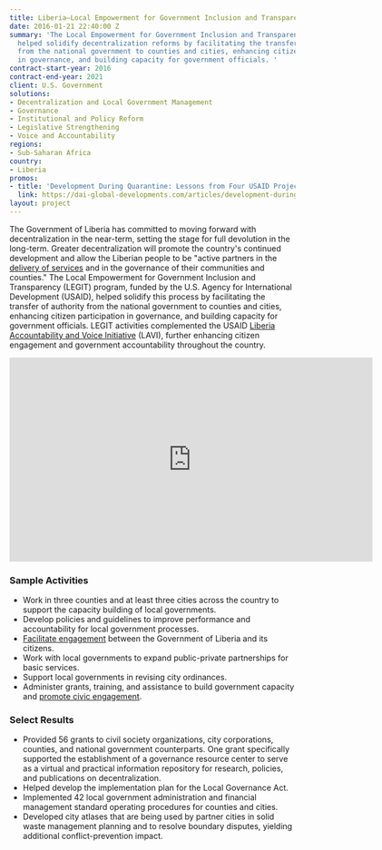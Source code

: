 ```yaml
---
title: Liberia—Local Empowerment for Government Inclusion and Transparency (LEGIT)
date: 2016-01-21 22:40:00 Z
summary: 'The Local Empowerment for Government Inclusion and Transparency program
  helped solidify decentralization reforms by facilitating the transfer of authority
  from the national government to counties and cities, enhancing citizen participation
  in governance, and building capacity for government officials. '
contract-start-year: 2016
contract-end-year: 2021
client: U.S. Government
solutions:
- Decentralization and Local Government Management
- Governance
- Institutional and Policy Reform
- Legislative Strengthening
- Voice and Accountability
regions:
- Sub-Saharan Africa
country:
- Liberia
promos:
- title: 'Development During Quarantine: Lessons from Four USAID Projects'
  link: https://dai-global-developments.com/articles/development-during-quarantine-lessons-from-four-usaid-projects
layout: project
---
```


The Government of Liberia has committed to moving forward with decentralization in the near-term, setting the stage for full devolution in the long-term. Greater decentralization will promote the country's continued development and allow the Liberian people to be "active partners in the [delivery of services](https://urban-links.org/paving-the-way-for-efficient-service-delivery/) and in the governance of their communities and counties." The Local Empowerment for Government Inclusion and Transparency (LEGIT) program, funded by the U.S. Agency for International Development (USAID), helped solidify this process by facilitating the transfer of authority from the national government to counties and cities, enhancing citizen participation in governance, and building capacity for government officials. LEGIT activities complemented the USAID [Liberia Accountability and Voice Initiative][1] (LAVI), further enhancing citizen engagement and government accountability throughout the country.

<iframe src="https://player.vimeo.com/video/537816402" width="640" height="360" frameborder="0" allow="autoplay; fullscreen; picture-in-picture" allowfullscreen></iframe>

### Sample Activities

* Work in three counties and at least three cities across the country to support the capacity building of local governments.
* Develop policies and guidelines to improve performance and accountability for local government processes.
* [Facilitate engagement](https://urban-links.org/progress-mapping-maps-improving-government-accountability-liberias-cities/) between the Government of Liberia and its citizens.
* Work with local governments to expand public-private partnerships for basic services.
* Support local governments in revising city ordinances.
* Administer grants, training, and assistance to build government capacity and [promote civic engagement](https://www.usaid.gov/results-data/success-stories/mapping-gompa-city-changes-landscape-residents).

### Select Results

* Provided 56 grants to civil society organizations, city corporations, counties, and national government counterparts. One grant specifically supported the establishment of a governance resource center to serve as a virtual and practical information repository for research, policies, and publications on decentralization.
* Helped develop the implementation plan for the Local Governance Act.
* Implemented 42 local government administration and financial management standard operating procedures for counties and cities.
* Developed city atlases that are being used by partner cities in solid waste management planning and to resolve boundary disputes, yielding additional conflict-prevention impact.

[1]: /our-work/projects/liberia-accountability-and-voice-initiative-lavi
[2]: https://assetify-dai.com/projects/LEGIT.jpg
